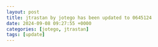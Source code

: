 ```yaml
---
layout: post
title: jtrastan by jotego has been updated to 0645124
date: 2024-09-08 09:27:55 +0000
categories: [jotego, jtrastan]
tags: [update]
---
```


